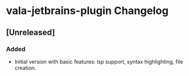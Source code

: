 <!-- Keep a Changelog guide -> https://keepachangelog.com -->

# vala-jetbrains-plugin Changelog

## [Unreleased]
### Added
- Initial version with basic features: lsp support, syntax highlighting, file creation.